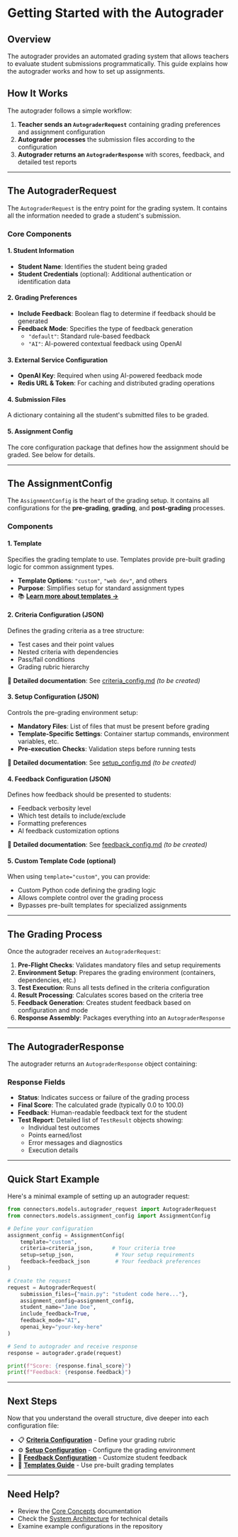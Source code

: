# Getting Started with the Autograder

## Overview

The autograder provides an automated grading system that allows teachers to evaluate student submissions programmatically. This guide explains how the autograder works and how to set up assignments.

## How It Works

The autograder follows a simple workflow:

1. **Teacher sends an `AutograderRequest`** containing grading preferences and assignment configuration
2. **Autograder processes** the submission files according to the configuration
3. **Autograder returns an `AutograderResponse`** with scores, feedback, and detailed test reports

---

## The AutograderRequest

The `AutograderRequest` is the entry point for the grading system. It contains all the information needed to grade a student's submission.

### Core Components

#### 1. Student Information
- **Student Name**: Identifies the student being graded
- **Student Credentials** (optional): Additional authentication or identification data

#### 2. Grading Preferences
- **Include Feedback**: Boolean flag to determine if feedback should be generated
- **Feedback Mode**: Specifies the type of feedback generation
  - `"default"`: Standard rule-based feedback
  - `"AI"`: AI-powered contextual feedback using OpenAI

#### 3. External Service Configuration
- **OpenAI Key**: Required when using AI-powered feedback mode
- **Redis URL & Token**: For caching and distributed grading operations

#### 4. Submission Files
A dictionary containing all the student's submitted files to be graded.

#### 5. Assignment Config
The core configuration package that defines how the assignment should be graded. See below for details.

---

## The AssignmentConfig

The `AssignmentConfig` is the heart of the grading setup. It contains all configurations for the **pre-grading**, **grading**, and **post-grading** processes.

### Components

#### 1. **Template**
Specifies the grading template to use. Templates provide pre-built grading logic for common assignment types.

- **Template Options**: `"custom"`, `"web dev"`, and others
- **Purpose**: Simplifies setup for standard assignment types
- 📚 **[Learn more about templates →](/docs/templates/grading_templates.md)** 

#### 2. **Criteria Configuration** (JSON)
Defines the grading criteria as a tree structure:
- Test cases and their point values
- Nested criteria with dependencies
- Pass/fail conditions
- Grading rubric hierarchy

📄 **Detailed documentation**: See [criteria_config.md](./criteria_config.md) _(to be created)_

#### 3. **Setup Configuration** (JSON)
Controls the pre-grading environment setup:
- **Mandatory Files**: List of files that must be present before grading
- **Template-Specific Settings**: Container startup commands, environment variables, etc.
- **Pre-execution Checks**: Validation steps before running tests

📄 **Detailed documentation**: See [setup_config.md](./setup_config.md) _(to be created)_

#### 4. **Feedback Configuration** (JSON)
Defines how feedback should be presented to students:
- Feedback verbosity level
- Which test details to include/exclude
- Formatting preferences
- AI feedback customization options

📄 **Detailed documentation**: See [feedback_config.md](./feedback_config.md) _(to be created)_

#### 5. **Custom Template Code** (optional)
When using `template="custom"`, you can provide:
- Custom Python code defining the grading logic
- Allows complete control over the grading process
- Bypasses pre-built templates for specialized assignments

---

## The Grading Process

Once the autograder receives an `AutograderRequest`:

1. **Pre-Flight Checks**: Validates mandatory files and setup requirements
2. **Environment Setup**: Prepares the grading environment (containers, dependencies, etc.)
3. **Test Execution**: Runs all tests defined in the criteria configuration
4. **Result Processing**: Calculates scores based on the criteria tree
5. **Feedback Generation**: Creates student feedback based on configuration and mode
6. **Response Assembly**: Packages everything into an `AutograderResponse`

---

## The AutograderResponse

The autograder returns an `AutograderResponse` object containing:

### Response Fields

- **Status**: Indicates success or failure of the grading process
- **Final Score**: The calculated grade (typically 0.0 to 100.0)
- **Feedback**: Human-readable feedback text for the student
- **Test Report**: Detailed list of `TestResult` objects showing:
  - Individual test outcomes
  - Points earned/lost
  - Error messages and diagnostics
  - Execution details

---

## Quick Start Example

Here's a minimal example of setting up an autograder request:

```python
from connectors.models.autograder_request import AutograderRequest
from connectors.models.assignment_config import AssignmentConfig

# Define your configuration
assignment_config = AssignmentConfig(
    template="custom",
    criteria=criteria_json,      # Your criteria tree
    setup=setup_json,             # Your setup requirements
    feedback=feedback_json        # Your feedback preferences
)

# Create the request
request = AutograderRequest(
    submission_files={"main.py": "student code here..."},
    assignment_config=assignment_config,
    student_name="Jane Doe",
    include_feedback=True,
    feedback_mode="AI",
    openai_key="your-key-here"
)

# Send to autograder and receive response
response = autograder.grade(request)

print(f"Score: {response.final_score}")
print(f"Feedback: {response.feedback}")
```

---

## Next Steps

Now that you understand the overall structure, dive deeper into each configuration file:

- 📋 **[Criteria Configuration](./criteria_config.md)** - Define your grading rubric
- ⚙️ **[Setup Configuration](./setup_config.md)** - Configure the grading environment
- 💬 **[Feedback Configuration](./feedback_config.md)** - Customize student feedback
- 🎨 **[Templates Guide](./templates/)** - Use pre-built grading templates

---

## Need Help?

- Review the [Core Concepts](./core_concepts.md) documentation
- Check the [System Architecture](./system_architecture.md) for technical details
- Examine example configurations in the repository

